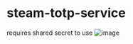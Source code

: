 # steam-totp-service
requires shared secret to use
![image](https://github.com/implicitlycorrect/steam-totp-service/assets/121817193/ab18bcb4-40c4-483c-a7cb-6c61cb4217f0)
